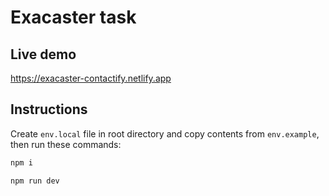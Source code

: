 # Exacaster task

## Live demo

https://exacaster-contactify.netlify.app

## Instructions

Create `env.local` file in root directory and copy contents from `env.example`, then run these commands:

```bash
npm i
```

```bash
npm run dev
```
